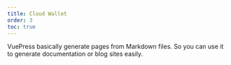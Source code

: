 ```yaml
---
title: Cloud Wallet
order: 3
toc: true
---
```


VuePress basically generate pages from Markdown files. So you can use it to generate documentation or blog sites easily.
